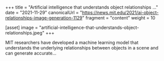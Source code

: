+++
title = "Artificial intelligence that understands object relationships ..."
date = "2021-11-29"
canonicalUrl = "https://news.mit.edu/2021/ai-object-relationships-image-generation-1129"
fragment = "content"
weight = 10

[asset]
    image = "artificial-intelligence-that-understands-object-relationships.jpeg"
+++

MIT researchers have developed a machine learning model that understands 
the underlying relationships between objects in a scene and can generate 
accurate...
